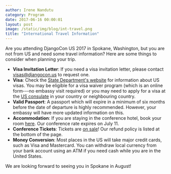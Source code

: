 ```yaml
---
author: Irene Nandutu
category: Program
date: 2017-06-16 00:00:01
layout: post
image: /static/img/blog/int-travel.png
title: "International Travel Information"
---
```


Are you attending DjangoCon US 2017 in Spokane, Washington, but you are not from US and need some travel information? Here are some things to consider when planning your trip.

- **Visa Invitation Letter**: If you need a visa invitation letter, please contact [visas@djangocon.us](email:visas@djangocon.us) to request one.
- **Visa**: Check the [State Department's website](https://travel.state.gov/content/visas/en.html) for information about US visas. You may be eligible for a visa waiver program (which is an online form---no embassy visit required) or you may need to apply for a visa at the [US consulate](https://www.usembassy.gov/) in your country or neighbouring country.
- **Valid Passport**: A passport which will expire in a minimum of six months before the date of departure is highly recommended. However, your embassy will have more updated information on this.
- **Accommodation**: If you are staying in the conference hotel, book your room [here](https://reservations.redlion.com/ibe/details.aspx?hotelID=13746&langID=1&group=20170811&hgID=280&dt1=6432&nights=8&rooms=1&adults=1&child1=0). Our conference rate expires on July 11.
- **Conference Tickets**: Tickets are [on sale](https://ti.to/defna/djangocon-us-2017)! Our refund policy is listed at the bottom of the page.
- **Money Conversion**: Most places in the US will take major credit cards, such as Visa and Mastercard. You can withdraw local currency from your bank account using an ATM if you need cash while you are in the United States.

 We are looking forward to seeing you in Spokane in August!

